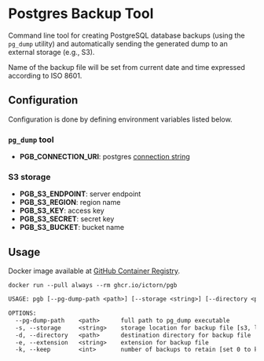 # Postgres Backup Tool
Command line tool for creating PostgreSQL database backups (using the `pg_dump` utility) and automatically sending the generated dump to an external storage (e.g., S3).

Name of the backup file will be set from current date and time expressed according to ISO 8601.

## Configuration
Configuration is done by defining environment variables listed below.

### `pg_dump` tool
- **PGB_CONNECTION_URI**: postgres [connection string](https://www.postgresql.org/docs/current/libpq-connect.html#LIBPQ-CONNSTRING)

### S3 storage
- **PGB_S3_ENDPOINT**: server endpoint
- **PGB_S3_REGION**: region name
- **PGB_S3_KEY**: access key
- **PGB_S3_SECRET**: secret key
- **PGB_S3_BUCKET**: bucket name

## Usage
Docker image available at [GitHub Container Registry](https://github.com/ictorn/pgb/pkgs/container/pgb).

`docker run --pull always --rm ghcr.io/ictorn/pgb`

```txt
USAGE: pgb [--pg-dump-path <path>] [--storage <string>] [--directory <path>] [--extension <string>] [--keep <int>]

OPTIONS:
  --pg-dump-path    <path>      full path to pg_dump executable                 (default: /dump)
  -s, --storage     <string>    storage location for backup file [s3, local]    (default: s3)
  -d, --directory   <path>      destination directory for backup file           (default: .backups/db/)
  -e, --extension   <string>    extension for backup file                       (default: pgb)
  -k, --keep        <int>       number of backups to retain [set 0 to keep all] (default: 2)
```
